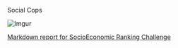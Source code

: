 Social Cops

![Imgur](http://i.imgur.com/Lxyzzt4.jpg)

[Markdown report for SocioEconomic Ranking Challenge](https://stackedit.io/viewer#!provider=gist&gistId=9b79047c80411a119ded&filename=social_cops_bihar_analysis)
